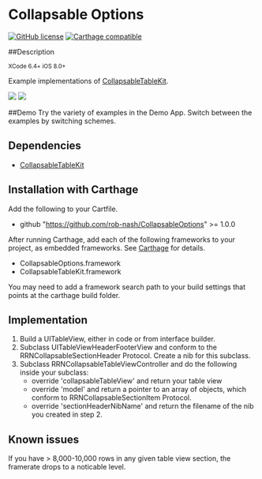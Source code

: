 Collapsable Options
===================
[![GitHub license](https://img.shields.io/github/license/mashape/apistatus.svg?style=plastic&label=Legal)](https://raw.githubusercontent.com/rob-nash/InfiniteScroll/master/Licence.md)
[![Carthage compatible](https://img.shields.io/badge/Carthage-Compatible-Greene.svg?style=plastic)](https://github.com/Carthage/Carthage)

##Description

<sup>XCode 6.4+ iOS 8.0+</sup>

Example implementations of [CollapsableTableKit](https://github.com/rob-nash/CollapsableTableKit.git).

![](http://i.imgur.com/jDq37Ip.gif?1)
![](http://i.imgur.com/77YQhPE.gif?1)

##Demo
Try the variety of examples in the Demo App. Switch between the examples by switching schemes.

## Dependencies

* [CollapsableTableKit](https://github.com/rob-nash/CollapsableTableKit.git)

## Installation with Carthage
Add the following to your Cartfile.

* github "https://github.com/rob-nash/CollapsableOptions" >= 1.0.0

After running Carthage, add each of the following frameworks to your project, as embedded frameworks. See [Carthage](https://github.com/Carthage/Carthage) for details.

* CollapsableOptions.framework
* CollapsableTableKit.framework

You may need to add a framework search path to your build settings that points at the carthage build folder.

## Implementation
1. Build a UITableView, either in code or from interface builder.
2. Subclass UITableViewHeaderFooterView and conform to the RRNCollapsableSectionHeader Protocol. Create a nib for this subclass.
3. Subclass RRNCollapsableTableViewController and do the following inside your subclass:
	* override 'collapsableTableView' and return your table view
	* override 'model' and return a pointer to an array of objects, which conform to RRNCollapsableSectionItem Protocol.
	* override 'sectionHeaderNibName' and return the filename of the nib you created in step 2.

## Known issues
If you have > 8,000-10,000 rows in any given table view section, the framerate drops to a noticable level.
